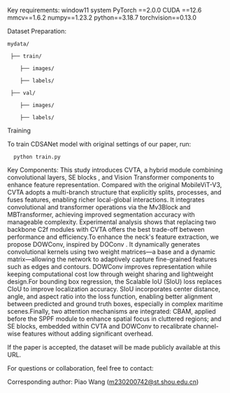 

Key requirements:
  window11 system
  PyTorch ==2.0.0
  CUDA ==12.6
  mmcv==1.6.2
  numpy==1.23.2
  python==3.18.7
  torchvision==0.13.0

Dataset Preparation:

    mydata/
    
     ├── train/
     
        ├── images/
        
        ├── labels/
        
     ├── val/
     
        ├── images/
        
        ├── labels/
     
Training

  To train CDSANet model with original settings of our paper, run:

      python train.py
      

  
Key Components:
    This study introduces CVTA, a hybrid module combining convolutional layers, SE blocks , and Vision Transformer components to enhance feature representation. Compared with the original MobileViT-V3, CVTA adopts a multi-branch structure that explicitly splits, processes, and fuses features, enabling richer local-global interactions. It integrates convolutional and transformer operations via the Mv3Block and MBTransformer, achieving improved segmentation accuracy with manageable complexity. Experimental analysis shows that replacing two backbone C2f modules with CVTA offers the best trade-off between performance and efficiency.To enhance the neck's feature extraction, we propose DOWConv, inspired by DOConv . It dynamically generates convolutional kernels using two weight matrices—a base and a dynamic matrix—allowing the network to adaptively capture fine-grained features such as edges and contours. DOWConv improves representation while keeping computational cost low through weight sharing and lightweight design.For bounding box regression, the Scalable IoU (SIoU) loss replaces CIoU to improve localization accuracy. SIoU incorporates center distance, angle, and aspect ratio into the loss function, enabling better alignment between predicted and ground truth boxes, especially in complex maritime scenes.Finally, two attention mechanisms are integrated: CBAM, applied before the SPPF module to enhance spatial focus in cluttered regions; and SE blocks, embedded within CVTA and DOWConv to recalibrate channel-wise features without adding significant overhead.

If the paper is accepted, the dataset will be made publicly available at this URL.

For questions or collaboration, feel free to contact:

Corresponding author: Piao Wang  (m230200742@st.shou.edu.cn)


  




